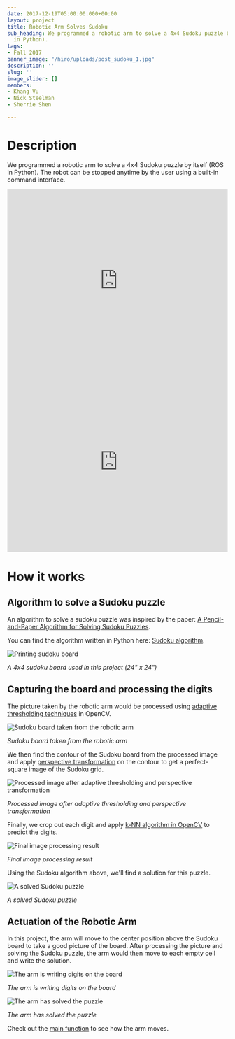 ```yaml
---
date: 2017-12-19T05:00:00.000+00:00
layout: project
title: Robotic Arm Solves Sudoku
sub_heading: We programmed a robotic arm to solve a 4x4 Sudoku puzzle by itself (ROS
  in Python).
tags:
- Fall 2017
banner_image: "/hiro/uploads/post_sudoku_1.jpg"
description: ''
slug: ''
image_slider: []
members:
- Khang Vu
- Nick Steelman
- Sherrie Shen

---
```

# Description

We programmed a robotic arm to solve a 4x4 Sudoku puzzle by itself (ROS in Python). The robot can be stopped anytime by the user using a built-in command interface.

<iframe width="100%" height="415" src="https://www.youtube.com/embed/idnPBx4LdmI" frameborder="0" allow="accelerometer; autoplay; encrypted-media; gyroscope; picture-in-picture" allowfullscreen></iframe>

<iframe width="100%" height="415" src="https://www.youtube.com/embed/8wan8w3xcxE" frameborder="0" allow="accelerometer; autoplay; encrypted-media; gyroscope; picture-in-picture" allowfullscreen></iframe>

# How it works

## Algorithm to solve a Sudoku puzzle

An algorithm to solve a sudoku puzzle was inspired by the paper: [A Pencil-and-Paper Algorithm for Solving Sudoku Puzzles](https://www.ams.org/notices/200904/tx090400460p.pdf).

You can find the algorithm written in Python here: [Sudoku algorithm](https://github.com/olinrobotics/irl/tree/master/irl_archive/Fall_2017/sudoku_solver/scripts/sudoku_algorithm).

![Printing sudoku board](https://minhkhang1795.github.io/img/post_sudoku_6.jpg "Printing sudoku board")

_A 4x4 sudoku board used in this project (24" x 24")_

## Capturing the board and processing the digits

The picture taken by the robotic arm would be processed using [adaptive thresholding techniques](https://docs.opencv.org/3.3.1/d7/d4d/tutorial_py_thresholding.html) in OpenCV.

![Sudoku board taken from the robotic arm](https://minhkhang1795.github.io/img/post_sudoku_7.jpg "Sudoku board taken from the robotic arm")

_Sudoku board taken from the robotic arm_

We then find the contour of the Sudoku board from the processed image and apply [perspective transformation](https://docs.opencv.org/3.0-beta/doc/py_tutorials/py_imgproc/py_geometric_transformations/py_geometric_transformations.html#perspective-transformation) on the contour to get a perfect-square image of the Sudoku grid.

![Processed image after adaptive thresholding and perspective transformation](https://minhkhang1795.github.io/img/post_sudoku_9.jpg "Processed image after adaptive thresholding and perspective transformation")

_Processed image after adaptive thresholding and perspective transformation_

Finally, we crop out each digit and apply [k-NN algorithm in OpenCV](https://docs.opencv.org/3.0-beta/doc/py_tutorials/py_ml/py_knn/py_knn_understanding/py_knn_understanding.html#knn-in-opencv) to predict the digits.

![Final image processing result](https://minhkhang1795.github.io/img/post_sudoku_8.jpg "Final image processing result")

_Final image processing result_

Using the Sudoku algorithm above, we'll find a solution for this puzzle.

![A solved Sudoku puzzle](https://minhkhang1795.github.io/img/post_sudoku_10.jpg "A solved Sudoku puzzle")

_A solved Sudoku puzzle_

## Actuation of the Robotic Arm

In this project, the arm will move to the center position above the Sudoku board to take a good picture of the board. After processing the picture and solving the Sudoku puzzle, the arm would then move to each empty cell and write the solution.

![The arm is writing digits on the board](https://minhkhang1795.github.io/img/post_sudoku_5.jpg "The arm is writing digits on the board")

_The arm is writing digits on the board_

![The arm has solved the puzzle](https://minhkhang1795.github.io/img/post_sudoku_11.jpg "The arm has solved the puzzle")

_The arm has solved the puzzle_

Check out the [main function](https://github.com/olinrobotics/irl/blob/master/irl_archive/Fall_2017/sudoku_solver/scripts/sudoku_main.py#L358) to see how the arm moves.